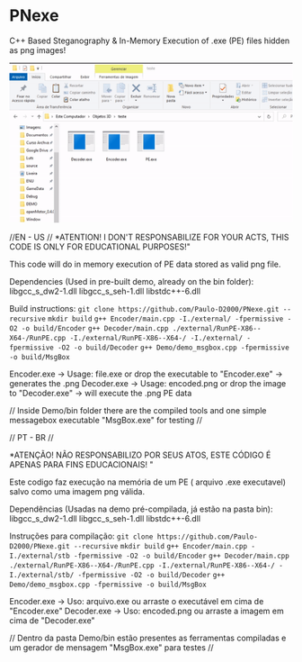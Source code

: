 # PNexe
C++ Based Steganography & In-Memory Execution of .exe (PE) files hidden as png images!

![Output sample](https://github.com/Paulo-D2000/PNexe/blob/main/Demo/demo.gif)

//EN - US //
*ATENTION! I DON'T RESPONSABILIZE FOR YOUR ACTS, THIS CODE IS ONLY FOR EDUCATIONAL PURPOSES!"


This code will do in memory execution of PE data stored as valid png file.

Dependencies (Used in pre-built demo, already on the bin folder):
libgcc_s_dw2-1.dll
libgcc_s_seh-1.dll
libstdc++-6.dll

Build instructions:
```git clone https://github.com/Paulo-D2000/PNexe.git --recursive```
```mkdir build```
```g++ Encoder/main.cpp -I./external/ -fpermissive -O2 -o build/Encoder```
```g++ Decoder/main.cpp ./external/RunPE-X86--X64-/RunPE.cpp -I./external/RunPE-X86--X64-/ -I./external/ -fpermissive -O2 -o build/Decoder```
```g++ Demo/demo_msgbox.cpp -fpermissive -o build/MsgBox```


Encoder.exe -> Usage: file.exe or drop the executable to "Encoder.exe" -> generates the .png 
Decoder.exe -> Usage: encoded.png or drop the image to "Decoder.exe" -> will execute the .png PE data

// Inside Demo/bin folder there are the compiled tools and one simple messagebox executable "MsgBox.exe" for testing //

// PT - BR // 

*ATENÇÃO! NÃO RESPONSABILIZO POR SEUS ATOS, ESTE CÓDIGO É APENAS PARA FINS EDUCACIONAIS! "


Este codigo faz execução na memória de um PE ( arquivo .exe executavel) salvo como uma imagem png válida.

Dependências (Usadas na demo pré-compilada, já estão na pasta bin):
libgcc_s_dw2-1.dll
libgcc_s_seh-1.dll
libstdc++-6.dll

Instruções para compilação:
```git clone https://github.com/Paulo-D2000/PNexe.git --recursive```
```mkdir build```
```g++ Encoder/main.cpp -I./external/stb -fpermissive -O2 -o build/Encoder```
```g++ Decoder/main.cpp ./external/RunPE-X86--X64-/RunPE.cpp -I./external/RunPE-X86--X64-/ -I./external/stb/ -fpermissive -O2 -o build/Decoder```
```g++ Demo/demo_msgbox.cpp -fpermissive -o build/MsgBox```

Encoder.exe -> Uso: arquivo.exe ou arraste o executável em cima de "Encoder.exe"
Decoder.exe -> Uso: encoded.png ou arraste a imagem em cima de "Decoder.exe"

// Dentro da pasta Demo/bin estão presentes as ferramentas compiladas e um gerador de mensagem "MsgBox.exe" para testes //
